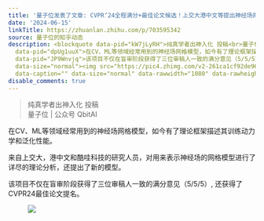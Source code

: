 ```yaml
---
title: '量子位发表了文章: CVPR‘24全程满分+最佳论文候选！上交大港中文等提出神经场网格模型三大定理'
date: '2024-06-15'
linkTitle: https://zhuanlan.zhihu.com/p/703595342
source: 量子位的知乎动态
description: <blockquote data-pid="kW7jLyRH">纯真学者出神入化 投稿<br>量子位 | 公众号 QbitAI</blockquote><p
  data-pid="dpUg1uuX">在CV、ML等领域经常用到的神经场网格模型，如今有了理论框架描述其训练动力学和泛化性能。</p><p data-pid="JMrcu-Zz">来自上交大，港中文和酷哇科技的研究人员，对用来表示神经场的网格模型进行了详尽的理论分析，还提出了新的模型。</p><p
  data-pid="JP9Wnvjq">该项目不仅在盲审阶段获得了三位审稿人一致的满分意见（5/5/5）, 还获得了CVPR24最佳论文提名。</p><figure
  data-size="normal"><img src="https://pic4.zhimg.com/v2-261ca1cf92de96fed58c0a02e5bca9c3.jpg"
  data-caption="" data-size="normal" data-rawwidth="1080" data-rawheight="352" ...
disable_comments: true
---
```

<blockquote data-pid="kW7jLyRH">纯真学者出神入化 投稿<br>量子位 | 公众号 QbitAI</blockquote><p data-pid="dpUg1uuX">在CV、ML等领域经常用到的神经场网格模型，如今有了理论框架描述其训练动力学和泛化性能。</p><p data-pid="JMrcu-Zz">来自上交大，港中文和酷哇科技的研究人员，对用来表示神经场的网格模型进行了详尽的理论分析，还提出了新的模型。</p><p data-pid="JP9Wnvjq">该项目不仅在盲审阶段获得了三位审稿人一致的满分意见（5/5/5）, 还获得了CVPR24最佳论文提名。</p><figure data-size="normal"><img src="https://pic4.zhimg.com/v2-261ca1cf92de96fed58c0a02e5bca9c3.jpg" data-caption="" data-size="normal" data-rawwidth="1080" data-rawheight="352" ...